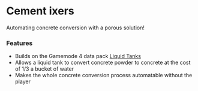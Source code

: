 # Cement ixers<!--$headerTitle--><!--$pmc:delete-->

Automating concrete conversion with a porous solution!<!--$pmc:headerSize-->

### Features
- Builds on the Gamemode 4 data pack [Liquid Tanks]($dynamicLink:gm4_liquid_tanks)
- Allows a liquid tank to convert concrete powder to concrete at the cost of 1/3 a bucket of water
- Makes the whole concrete conversion process automatable without the player
